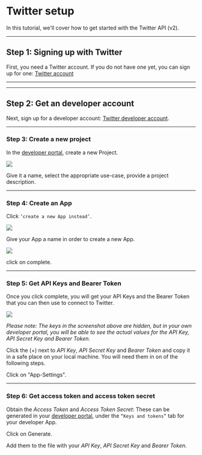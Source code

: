 # Twitter setup

In this tutorial, we'll cover how to get started with the Twitter API (v2).

---

## Step 1: Signing up with Twitter

First, you need a Twitter account. If you do not have one yet, you can sign up for one: [Twitter account](https://help.twitter.com/en/using-twitter/create-twitter-account)


---

---

## Step 2: Get an developer account


Next, sign up for a developer account: [Twitter developer account](https://developer.twitter.com/en/portal/petition/essential/basic-info). 


---


### Step 3: Create a new project


In the [developer portal](https://developer.twitter.com/en/portal/dashboard), create a new Project.


![](https://cdn.cms-twdigitalassets.com/content/dam/developer-twitter/docs/new-project.png.twimg.1920.png)


Give it a name, select the appropriate use-case, provide a project description. 

---

### Step 4: Create an App


Click `‘create a new App instead’`.

![](https://cdn.cms-twdigitalassets.com/content/dam/developer-twitter/docs/add-your-app-project.png.twimg.1920.png)


Give your App a name in order to create a new App.


![](https://cdn.cms-twdigitalassets.com/content/dam/developer-twitter/docs/last-step-name-your-app.png.twimg.1920.png)

click on complete.


---

### Step 5: Get API Keys and Bearer Token

Once you click complete, you will get your API Keys and the Bearer Token that you can then use to connect to Twitter.


![](https://cdn.cms-twdigitalassets.com/content/dam/developer-twitter/docs/here-are-your-keys.png.twimg.1920.png)

*Please note: The keys in the screenshot above are hidden, but in your own developer portal, you will be able to see the actual values for the API Key, API Secret Key and Bearer Token.*

Click the (+) next to *API Key*, *API Secret Key* and *Bearer Token* and copy it in a safe place on your local machine. You will need them in on of the following steps. 

Click on "App-Settings".

---

### Step 6: Get access token and access token secret

Obtain the *Access Token* and *Access Token Secret*: These can be generated in your [developer portal](https://developer.twitter.com/en/portal/projects-and-apps), under the `“Keys and tokens”` tab for your developer App.

Click on Generate.

Add them to the file with your *API Key*, *API Secret Key* and *Bearer Token*.
